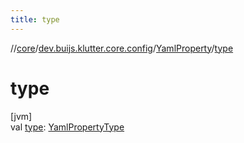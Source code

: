 ```yaml
---
title: type
---
```

//[core](../../../index.html)/[dev.buijs.klutter.core.config](../index.html)/[YamlProperty](index.html)/[type](type.html)



# type



[jvm]\
val [type](type.html): [YamlPropertyType](../-yaml-property-type/index.html)




